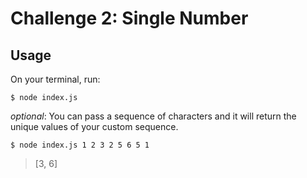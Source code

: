 # Challenge 2: Single Number

## Usage

On your terminal, run:

`$ node index.js`

_optional_: You can pass a sequence of characters and it will return the unique values of your custom sequence.

`$ node index.js 1 2 3 2 5 6 5 1`
> [3, 6]
